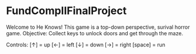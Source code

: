 # FundCompIIFinalProject
Welcome to He Knows!
This game is a top-down perspective, surival horror game.
Objective:
Collect keys to unlock doors and get through the maze.

Controls:
[↑] = up
[←] = left
[↓] = down
[→] = right
[space] = run
